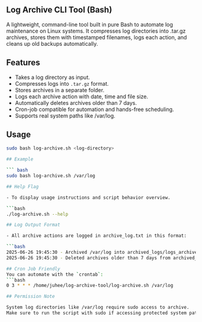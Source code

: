 ## Log Archive CLI Tool (Bash)

A lightweight, command-line tool built in pure Bash to automate log maintenance on Linux systems.
It compresses log directories into .tar.gz archives, stores them with timestamped filenames, logs each action, and cleans up old backups automatically.





## Features

-  Takes a log directory as input.
-  Compresses logs into `.tar.gz` format.
-  Stores archives in a separate folder.
-  Logs each archive action with date, time and file size.
-  Automatically deletes archives older than 7 days.
-  Cron-job compatible for automation and hands-free scheduling.
-  Supports real system paths like /var/log.



## Usage

```bash
sudo bash log-archive.sh <log-directory>

## Example

``` bash
sudo bash log-archive.sh /var/log

## Help Flag 

- To display usage instructions and script behavior overview. 

```bash
./log-archive.sh --help

## Log Output Format 

- All archive actions are logged in archive_log.txt in this format:

```bash 
2025-06-26 19:45:30 - Archived /var/log into archived_logs/logs_archive_20250626_194530.tar.gz (Size: 12M)
2025-06-26 19:45:30 - Deleted archives older than 7 days from archived_logs/

## Cron Job Friendly
You can automate with the `crontab`:  
```bash
0 3 * * * /home/juhee/log-archive-tool/log-archive.sh /var/log

## Permission Note

System log directories like /var/log require sudo access to archive.
Make sure to run the script with sudo if accessing protected system paths 
